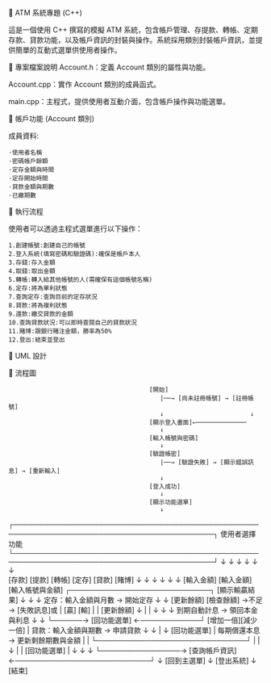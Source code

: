 🏧 ATM 系統專題 (C++) 

這是一個使用 C++ 撰寫的模擬 ATM 系統，包含帳戶管理、存提款、轉帳、定期存款、貸款功能，以及帳戶資訊的封裝與操作。系統採用類別封裝帳戶資訊，並提供簡單的互動式選單供使用者操作。 

 

📁 專案檔案說明 
Account.h：定義 Account 類別的屬性與功能。 

Account.cpp：實作 Account 類別的成員函式。 

main.cpp：主程式，提供使用者互動介面，包含帳戶操作與功能選單。 

 

🔐 帳戶功能 (Account 類別) 

成員資料:

    ·使用者名稱
    ·密碼帳戶餘額
    ·定存金額與時間
    ·定存開始時間
    ·貸款金額與期數
    ·已繳期數

🧪 執行流程 

使用者可以透過主程式選單進行以下操作： 
    
    1.創建帳號:創建自己的帳號
    2.登入系統(填寫密碼和驗證碼):確保是帳戶本人
    3.存錢:存入金額
    4.取錢:取出金額
    5.轉帳:轉入給其他帳號的人(需確保有這個帳號名稱)
    6.定存:將為單利狀態
    7.查詢定存:查詢目前的定存狀況
    8.貸款:將為複利狀態
    9.還款:繳交貸款的金額
    10.查詢貸款狀況:可以即時查閱自己的貸款狀況
    11.賭博:跟銀行賭注金額，勝率為50%
    12.登出:結束並登出

📖 UML 設計

    


🎫 流程圖


                                           [開始]
                                              |──→ [尚未註冊帳號] → [註冊帳號]
                                              ↓                        ↓
                                           [顯示登入畫面]←──────────────
                                              ↓
                                           [輸入帳號與密碼]
                                              ↓
                                           [驗證帳密]
                                              |──→ [驗證失敗] → [顯示錯誤訊息] → [重新輸入]
                                              ↓
                                           [登入成功]
                                              ↓
                                           [顯示功能選單]
                                              ↓
 ┌──────────────────────────────────────────────────────────────────────────────────────────┐
                                        使用者選擇功能             
 └──────────────────────────────────────────────────────────────────────────────────────────┘
   ↓              ↓              ↓               ↓                  ↓              ↓                  
 [存款]         [提款]         [轉帳]           [定存]             [貸款]          [賭博] 
   ↓              ↓              ↓              ↓                  ↓               ↓
[輸入金額]    [輸入金額]    [輸入帳號與金額]  ┌────────────────────────────┐    [顯示輸贏結果]
   ↓              ↓              ↓          定存：輸入金額與月數 → 開始定存       ↓       ↓
[更新餘額]   [檢查餘額] →不足→ [失敗訊息]或                 |                    [贏]    [輸]
   |              |          [更新餘額]                   ↓                     |       |
   ↓              ↓              ↓           到期自動計息 → 領回本金與利息        ↓       ↓
    └──────→ [回功能選單] ←────────────┘                                    [增加一倍][減少一倍]
                      |                     貸款：輸入金額與期數 → 申請貸款       ↓       ↓
                      |                                  ↓                     [回功能選單]
                      |                     每期償還本息 → 更新剩餘期數與金額         |
                      |                    └──────────────────────────────┘        |
                      |                            ↓                               |
                      |                       [回功能選單]                          |
                      ↓                            ↓                               ↓
                      └────────────────→ [查詢帳戶資訊] ←───────────────────────────┘
                                               ↓
                                          [回到主選單]
                                               ↓
                                           [登出系統]
                                               ↓
                                             [結束]

                    



    
    





